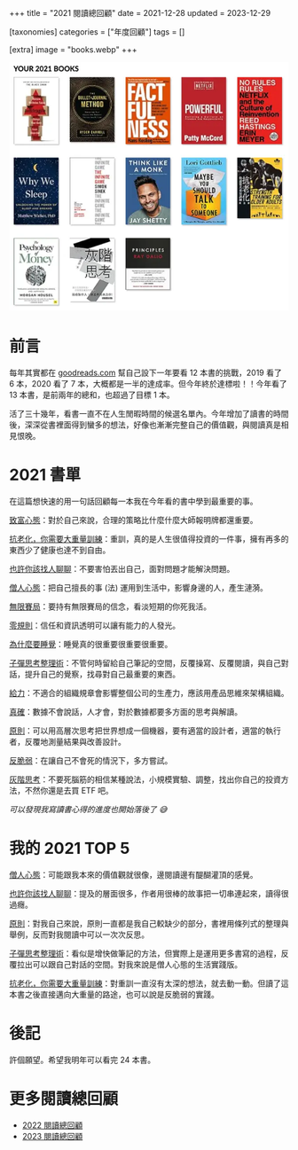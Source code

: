 +++
title = "2021 閱讀總回顧"
date = 2021-12-28
updated = 2023-12-29

[taxonomies]
categories = ["年度回顧"]
tags = []

[extra]
image = "books.webp"
+++

![](books.webp)

# 前言

每年其實都在 [goodreads.com](https://www.goodreads.com) 幫自己設下一年要看 12 本書的挑戰，2019 看了 6 本，2020 看了 7 本，大概都是一半的達成率。但今年終於達標啦！！今年看了 13 本書，是前兩年的總和，也超過了目標 1 本。

活了三十幾年，看書一直不在人生閒暇時間的候選名單內。今年增加了讀書的時間後，深深從書裡面得到蠻多的想法，好像也漸漸完整自己的價值觀，與閱讀真是相見恨晚。

<!-- more -->

# 2021 書單

在這篇想快速的用一句話回顧每一本我在今年看的書中學到最重要的事。

[致富心態](@/reading-notes/the-psychology-of-money-no-one-is-crazy/index.md)：對於自己來說，合理的策略比什麼什麼大師報明牌都還重要。

[抗老化，你需要大重量訓練](@/reading-notes/strength-training-for-older-adults/index.md)：重訓，真的是人生很值得投資的一件事，擁有再多的東西少了健康也達不到自由。

[也許你該找人聊聊](@/reading-notes/maybe-you-should-talk-to-someone/index.md)：不要害怕丟出自己，面對問題才能解決問題。

[僧人心態](@/reading-notes/think-like-a-monk/index.md)：把自己擅長的事 (法) 運用到生活中，影響身邊的人，產生漣漪。

[無限賽局](@/reading-notes/the-infinite-game/index.md)：要持有無限賽局的信念，看淡短期的你死我活。

[零規則](@/reading-notes/no-rules-rules/index.md)：信任和資訊透明可以讓有能力的人發光。

[為什麼要睡覺](@/reading-notes/why-we-sleep/index.md)：睡覺真的很重要很重要很重要。

[子彈思考整理術](@/reading-notes/the-bullet-journal-method/index.md)：不管何時留給自己筆記的空間，反覆操寫、反覆閱讀，與自己對話，提升自己的覺察，找尋對自己最重要的東西。

[給力](@/reading-notes/powerful/index.md)：不適合的組織規章會影響整個公司的生產力，應該用產品思維來架構組織。

[真確](@/reading-notes/factfulness/index.md)：數據不會說話，人才會，對於數據都要多方面的思考與解讀。

[原則](@/reading-notes/principles/index.md)：可以用高層次思考把世界想成一個機器，要有適當的設計者，適當的執行者，反覆地測量結果與改善設計。

[反脆弱](@/reading-notes/antifragile/index.md)：在讓自己不會死的情況下，多方嘗試。

[灰階思考](@/reading-notes/thinking-in-grayscale/index.md)：不要死腦筋的相信某種說法，小規模實驗、調整，找出你自己的投資方法，不然你還是去買 ETF 吧。

*可以發現我寫讀書心得的進度也開始落後了 😅*

# 我的 2021 TOP 5

[僧人心態](@/reading-notes/think-like-a-monk/index.md)：可能跟我本來的價值觀就很像，邊閱讀邊有醍醐灌頂的感覺。

[也許你該找人聊聊](@/reading-notes/maybe-you-should-talk-to-someone/index.md)：提及的層面很多，作者用很棒的故事把一切串連起來，讀得很過癮。

[原則](@/reading-notes/principles/index.md)：對我自己來說，原則一直都是我自己較缺少的部分，書裡用條列式的整理與舉例，反而對我閱讀中可以一次次反思。

[子彈思考整理術](@/reading-notes/the-bullet-journal-method/index.md)：看似是增快做筆記的方法，但實際上是運用更多書寫的過程，反覆拉出可以跟自己對話的空間。對我來說是僧人心態的生活實踐版。

[抗老化，你需要大重量訓練](@/reading-notes/strength-training-for-older-adults/index.md)：對重訓一直沒有太深的想法，就去動一動。但讀了這本書之後直接邁向大重量的路途，也可以說是反脆弱的實踐。

# 後記

許個願望。希望我明年可以看完 24 本書。

# 更多閱讀總回顧
* [2022 閱讀總回顧](@/blog/2022-reading-summary/index.md)
* [2023 閱讀總回顧](@/blog/2023-reading-summary/index.md)
